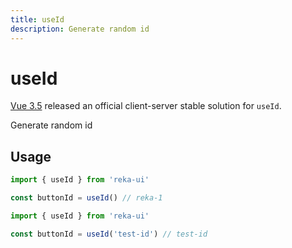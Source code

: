```yaml
---
title: useId
description: Generate random id
---
```


# useId

<Callout type="warning" title="Deprecated">

[Vue 3.5](https://blog.vuejs.org/posts/vue-3-5#useid) released an official client-server stable solution for `useId`.

</Callout>

<Description>
Generate random id
</Description>

## Usage

```ts
import { useId } from 'reka-ui'

const buttonId = useId() // reka-1
```

```ts
import { useId } from 'reka-ui'

const buttonId = useId('test-id') // test-id
```
